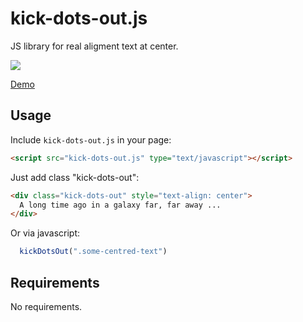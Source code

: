 # kick-dots-out.js

JS library for real aligment text at center.

<img src="http://iimos.github.io/jquery.kick-dots-out/example.jpg"/>

[Demo](http://iimos.github.io/jquery.kick-dots-out/)

## Usage

Include `kick-dots-out.js` in your page:
```html
<script src="kick-dots-out.js" type="text/javascript"></script>
```

Just add class "kick-dots-out":
```html
<div class="kick-dots-out" style="text-align: center">
  A long time ago in a galaxy far, far away ...
</div>
```

Or via javascript:

```javascript
  kickDotsOut(".some-centred-text")
```

## Requirements
No requirements.
